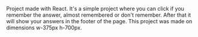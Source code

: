 Project made with React. It's a simple project where you can click if you remember the answer, almost remembered or don't remember. After that it will show your answers in the footer of the page. 
This project was made on dimensions w-375px h-700px.